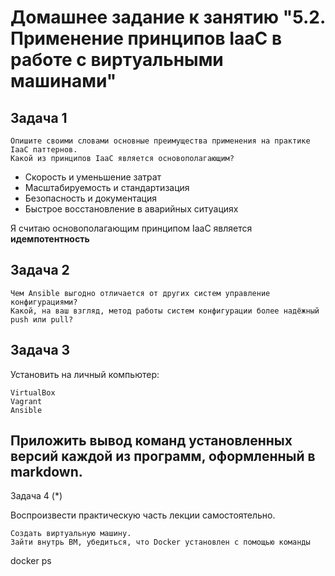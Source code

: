 # Домашнее задание к занятию "5.2. Применение принципов IaaC в работе с виртуальными машинами"
## Задача 1

    Опишите своими словами основные преимущества применения на практике IaaC паттернов.
    Какой из принципов IaaC является основополагающим?

+ Скорость и уменьшение затрат
+ Масштабируемость и стандартизация
+ Безопасность и документация
+ Быстрое восстановление в аварийных ситуациях

Я считаю основополагающим принципом IaaC является **идемпотентность**

## Задача 2

    Чем Ansible выгодно отличается от других систем управление конфигурациями?
    Какой, на ваш взгляд, метод работы систем конфигурации более надёжный push или pull?

## Задача 3

Установить на личный компьютер:

    VirtualBox
    Vagrant
    Ansible

## Приложить вывод команд установленных версий каждой из программ, оформленный в markdown.
Задача 4 (*)

Воспроизвести практическую часть лекции самостоятельно.

    Создать виртуальную машину.
    Зайти внутрь ВМ, убедиться, что Docker установлен с помощью команды

docker ps
